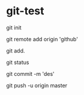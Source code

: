 # git-test

git init

git remote add origin 'github'

git add.

git status

git commit -m 'des'

git push -u origin master
